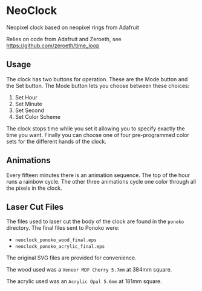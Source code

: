 NeoClock
========

Neopixel clock based on neopixel rings from Adafruit

Relies on code from Adafruit and Zeroeth, see
https://github.com/zeroeth/time_loop

Usage
---

The clock has two buttons for operation.  These are the Mode button and the
Set button.  The Mode button lets you choose between these choices:

1. Set Hour
2. Set Minute
3. Set Second
4. Set Color Scheme

The clock stops time while you set it allowing you to specify exactly the time
you want.  Finally you can choose one of four pre-programmed color sets for
the different hands of the clock.

Animations
---

Every fifteen minutes there is an animation sequence.  The top of the hour
runs a rainbow cycle.  The other three animations cycle one color through
all the pixels in the clock.

Laser Cut Files
---

The files used to laser cut the body of the clock are found in the `ponoko`
directory.  The final files sent to Ponoko were:

- `neoclock_ponoko_wood_final.eps`
- `neoclock_ponoko_acrylic_final.eps`

The original SVG files are provided for convenience.

The wood used was a `Veneer MDF Cherry 5.7mm` at 384mm square.

The acrylic used was an `Acrylic Opal 5.6mm` at 181mm square.
